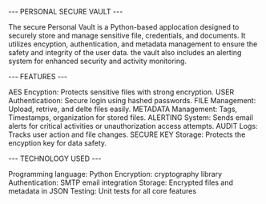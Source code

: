 --- PERSONAL SECURE VAULT ---

The secure Personal Vault is a Python-based applocation designed to securely store and manage sensitive file, credentials, and documents.
It utilizes encyption, authentication, and metadata management to ensure the safety and integrity of the user data.
the vault also includes an alerting system for enhanced security and activity monitoring.


--- FEATURES ---

AES Encyption: Protects sensitive files with strong encryption.
USER Authenticatioon: Secure login using hashed passwords.
FILE Management: Upload, retrive, and delte files easily.
METADATA Management: Tags, Timestamps, organization for stored files.
ALERTING System: Sends email alerts for critical activities or unauthorization access attempts.
AUDIT Logs: Tracks user action and file changes.
SECURE KEY Storage: Protects the encyption key for data safety. 


--- TECHNOLOGY USED ---

Programming language: Python
Encryption: cryptography library
Authentication: SMTP email integration
Storage: Encrypted files and metadata in JSON
Testing: Unit tests for all core features

